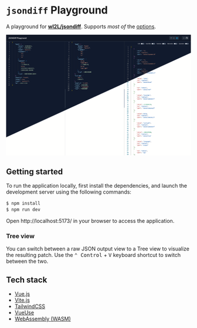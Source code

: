 # `jsondiff` Playground

A playground for [**wI2L/jsondiff**](https://github.com/wI2L/jsondiff). Supports *most of* the [options](https://github.com/wI2L/jsondiff?tab=readme-ov-file#options).

![Preview](./images/split.png)

## Getting started

To run the application locally, first install the dependencies, and launch the development server using the following commands:

```bash
$ npm install
$ npm run dev
```

Open http://localhost:5173/ in your browser to access the application.

### Tree view

You can switch between a raw JSON output view to a Tree view to visualize the resulting patch. Use the <kbd>⌃ Control</kbd> + <kbd>V</kbd> keyboard shortcut to switch between the two.

## Tech stack

- [Vue.js](https://vuejs.org/)
- [Vite.js](https://vitejs.dev/)
- [TailwindCSS](https://tailwindcss.com/)
- [VueUse](https://vueuse.org/)
- [WebAssembly (WASM)](https://webassembly.org/)

